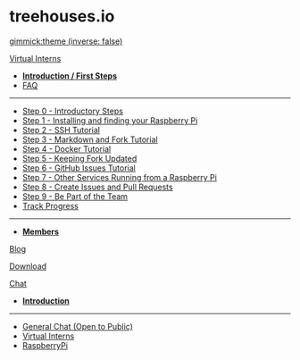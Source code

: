 <!-- Name of your wiki // Do NOT remove the leading `#` character.  -->

<!-- See additional notes below -->

# treehouses.io

[gimmick:theme (inverse: false)](darkly)


[Virtual Interns]()

  * [**Introduction / First Steps**](pages/vi/firststeps.md)
  * [FAQ](pages/vi/faq.md)
  - - - -
  * [Step 0 - Introductory Steps](pages/vi/firststeps.md#Step_0_-_Introductory_Steps)
  * [Step 1 - Installing and finding your Raspberry Pi](pages/vi/firststeps.md#Step_1_-_Installing_and_finding_your_Raspberry_Pi)
  * [Step 2 - SSH Tutorial](pages/vi/sshpi.md)
  * [Step 3 - Markdown and Fork Tutorial](pages/vi/githubandmarkdown.md)
  * [Step 4 - Docker Tutorial](pages/vi/dockertutorial.md)
  * [Step 5 - Keeping Fork Updated](pages/vi/gitrepositories.md)
  * [Step 6 - GitHub Issues Tutorial](pages/vi/firststeps.md#Step_6_-_Github_Issues_Tutorial)
  * [Step 7 - Other Services Running from a Raspberry Pi](pages/vi/nextcloud-tor.md)
  * [Step 8 - Create Issues and Pull Requests](pages/vi/firststeps.md#Step_8_-_Create_Issues_and_Pull_Requests)
  * [Step 9 - Be Part of the Team](pages/vi/firststeps.md#Step_9_-_Be_Part_of_the_Team)
  * [Track Progress](pages/vi/trackprogress.md)
  - - - -
  * [**Members**](pages/vi/team.md)

[Blog](pages/blog/list.md)

[Download](pages/download.md)

[Chat]()

  * [**Introduction**](pages/docs/chat.md)
  - - - -
  * [General Chat (Open to Public)](https://gitter.im/treehouses/Lobby)
  * [Virtual Interns](https://gitter.im/open-learning-exchange/interns)
  * [RaspberryPi](https://gitter.im/open-learning-exchange/raspberrypi)

<!-- System Manual -->

<!-- Default theme (Read: http://dynalon.github.io/mdwiki/#!customizing.md#Theme_chooser)  -->

<!-- Navigation (Read: http://dynalon.github.io/mdwiki/#!quickstart.md#Adding_a_navigation)  

A more complex navigation example:

[Menu Item 1]()

  * # SubMenu Heading 1
  * [SubMenu Item 1](pages/subitem1.md)
  * [SubMenu Item 2](pages/subitem2.md)
  - - - -
  * # SubMenu Heading 2
  * [SubMenu Item 3](pages/subitem3.md)
  - - - -
  * # SubMenu Heading 3
  * [SubMenu Item 3](pages/subitem3.md)

[Menu Item 2](pages/item2.md)

[Menu Item 3](pages/item3.md) -->

